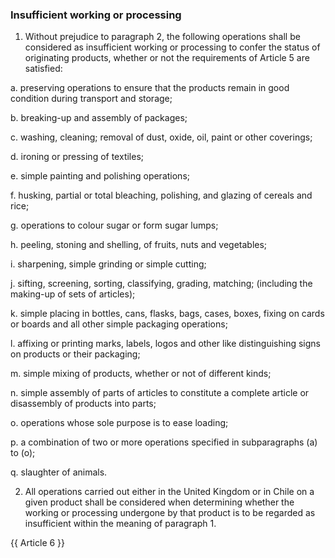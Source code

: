 ### Insufficient working or processing 
 
1.	Without prejudice to paragraph 2, the following operations shall be considered as insufficient working or processing to confer the status of originating products, whether or not the requirements of Article 5 are satisfied: 
 
a.	preserving operations to ensure that the products remain in good condition during transport  and storage; 
 
b.	breaking-up and assembly of packages; 
 
c.	washing, cleaning; removal of dust, oxide, oil, paint or other coverings; 
 
d.	ironing or pressing of textiles; 
 
e.	 simple painting and polishing operations; 
 
f.	husking, partial or total bleaching, polishing, and glazing of cereals and rice; 
 
g.	 operations to colour sugar or form sugar lumps; 
 
h.	peeling, stoning and shelling, of fruits, nuts and vegetables; 
 
i.	 sharpening, simple grinding or simple cutting; 
 
j.	sifting, screening, sorting, classifying, grading, matching; (including the making-up of sets of articles); 
 
k.	 simple placing in bottles, cans, flasks, bags, cases, boxes, fixing on cards or boards and all other simple packaging operations; 
 
l.	affixing or printing marks, labels, logos and other like distinguishing signs on products or their packaging; 
 
m.	simple mixing of products, whether or not of different kinds; 
 
n.	 simple assembly of parts of articles to constitute a complete article or disassembly of products into parts; 
 
o.	operations whose sole purpose is to ease loading; 
 
p.	a combination of two or more operations specified in subparagraphs (a) to (o); 
 
q.	slaughter of animals. 
 
2.	All operations carried out either in the United Kingdom or in Chile on a given product shall be considered when determining whether the working or processing undergone by that product is to be regarded as insufficient within the meaning of paragraph 1. 

{{ Article 6 }}
